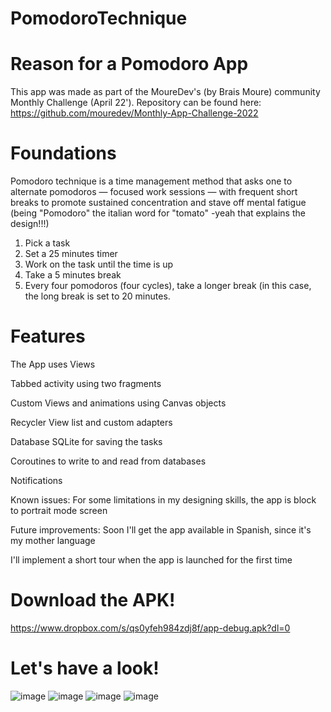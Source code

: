 # PomodoroTechnique

# Reason for a Pomodoro App

This app was made as part of the MoureDev's (by Brais Moure) community Monthly Challenge (April 22'). Repository can be found here: https://github.com/mouredev/Monthly-App-Challenge-2022

# Foundations

Pomodoro technique is a time management method that asks one to alternate pomodoros — focused work sessions — with frequent short breaks to promote sustained concentration and stave off mental fatigue (being "Pomodoro" the italian word for "tomato" -yeah that explains the design!!!)

1) Pick a task
2) Set a 25 minutes timer
3) Work on the task until the time is up
4) Take a 5 minutes break
5) Every four pomodoros (four cycles), take a longer break (in this case, the long break is set to 20 minutes.

# Features

The App uses Views

Tabbed activity using two fragments

Custom Views and animations using Canvas objects

Recycler View list and custom adapters

Database SQLite for saving the tasks

Coroutines to write to and read from databases

Notifications

Known issues:
For some limitations in my designing skills, the app is block to portrait mode screen

Future improvements:
Soon I'll get the app available in Spanish, since it's my mother language

I'll implement a short tour when the app is launched for the first time

# Download the APK!
https://www.dropbox.com/s/qs0yfeh984zdj8f/app-debug.apk?dl=0

# Let's have a look!

![image](https://user-images.githubusercontent.com/40278289/166502445-1f41e70b-2085-4968-b855-ebd181da81cd.png)
![image](https://user-images.githubusercontent.com/40278289/166502696-26e84d52-bd47-4866-bc13-4fbeea830c11.png)
![image](https://user-images.githubusercontent.com/40278289/166503179-8bed6a7a-2ddf-4ff3-8166-a3cee7ad0562.png)
![image](https://user-images.githubusercontent.com/40278289/166503307-6fe52e1b-312b-4a83-bd68-e145d5280a24.png)



